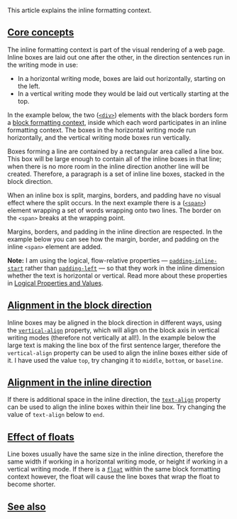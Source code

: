 This article explains the inline formatting context.

## [Core concepts](#core_concepts)

The inline formatting context is part of the visual rendering of a web page. Inline boxes are laid out one after the other, in the direction sentences run in the writing mode in use:

* In a horizontal writing mode, boxes are laid out horizontally, starting on the left.
* In a vertical writing mode they would be laid out vertically starting at the top.

In the example below, the two ([`<div>`](https://developer.mozilla.org/en-US/docs/Web/HTML/Element/div)) elements with the black borders form a [block formatting context](https://developer.mozilla.org/en-US/docs/Web/CSS/CSS_display/Block_formatting_context), inside which each word participates in an inline formatting context. The boxes in the horizontal writing mode run horizontally, and the vertical writing mode boxes run vertically.

Boxes forming a line are contained by a rectangular area called a line box. This box will be large enough to contain all of the inline boxes in that line; when there is no more room in the inline direction another line will be created. Therefore, a paragraph is a set of inline line boxes, stacked in the block direction.

When an inline box is split, margins, borders, and padding have no visual effect where the split occurs. In the next example there is a ([`<span>`](https://developer.mozilla.org/en-US/docs/Web/HTML/Element/span)) element wrapping a set of words wrapping onto two lines. The border on the `<span>` breaks at the wrapping point.

Margins, borders, and padding in the inline direction are respected. In the example below you can see how the margin, border, and padding on the inline `<span>` element are added.

**Note:** I am using the logical, flow-relative properties — [`padding-inline-start`](https://developer.mozilla.org/en-US/docs/Web/CSS/padding-inline-start) rather than [`padding-left`](https://developer.mozilla.org/en-US/docs/Web/CSS/padding-left) — so that they work in the inline dimension whether the text is horizontal or vertical. Read more about these properties in [Logical Properties and Values](https://developer.mozilla.org/en-US/docs/Web/CSS/CSS_logical_properties_and_values).

## [Alignment in the block direction](#alignment_in_the_block_direction)

Inline boxes may be aligned in the block direction in different ways, using the [`vertical-align`](https://developer.mozilla.org/en-US/docs/Web/CSS/vertical-align) property, which will align on the block axis in vertical writing modes (therefore not vertically at all!). In the example below the large text is making the line box of the first sentence larger, therefore the `vertical-align` property can be used to align the inline boxes either side of it. I have used the value `top`, try changing it to `middle`, `bottom`, or `baseline`.

## [Alignment in the inline direction](#alignment_in_the_inline_direction)

If there is additional space in the inline direction, the [`text-align`](https://developer.mozilla.org/en-US/docs/Web/CSS/text-align) property can be used to align the inline boxes within their line box. Try changing the value of `text-align` below to `end`.

## [Effect of floats](#effect_of_floats)

Line boxes usually have the same size in the inline direction, therefore the same width if working in a horizontal writing mode, or height if working in a vertical writing mode. If there is a [`float`](https://developer.mozilla.org/en-US/docs/Web/CSS/float) within the same block formatting context however, the float will cause the line boxes that wrap the float to become shorter.

## [See also](#see_also)

